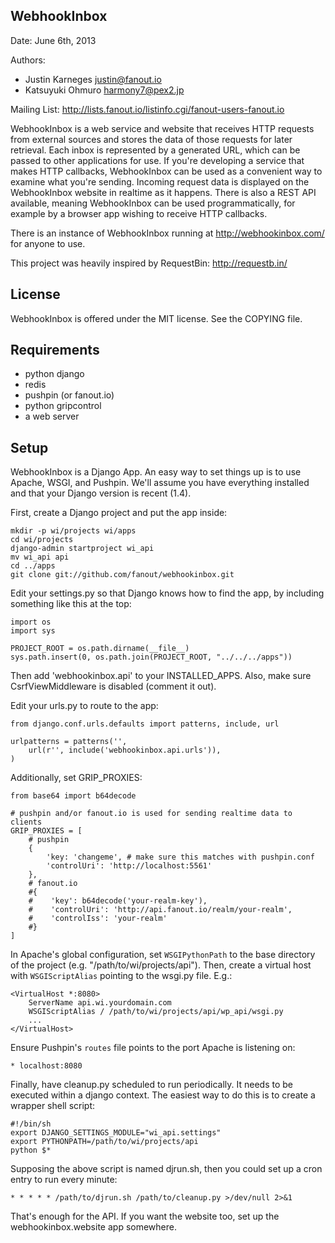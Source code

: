 WebhookInbox
------------
Date: June 6th, 2013

Authors:
  * Justin Karneges <justin@fanout.io>
  * Katsuyuki Ohmuro <harmony7@pex2.jp>

Mailing List: http://lists.fanout.io/listinfo.cgi/fanout-users-fanout.io

WebhookInbox is a web service and website that receives HTTP requests from external sources and stores the data of those requests for later retrieval. Each inbox is represented by a generated URL, which can be passed to other applications for use. If you're developing a service that makes HTTP callbacks, WebhookInbox can be used as a convenient way to examine what you're sending. Incoming request data is displayed on the WebhookInbox website in realtime as it happens. There is also a REST API available, meaning WebhookInbox can be used programmatically, for example by a browser app wishing to receive HTTP callbacks.

There is an instance of WebhookInbox running at http://webhookinbox.com/ for anyone to use.

This project was heavily inspired by RequestBin: http://requestb.in/

License
-------

WebhookInbox is offered under the MIT license. See the COPYING file.

Requirements
------------

  * python django
  * redis
  * pushpin (or fanout.io)
  * python gripcontrol
  * a web server

Setup
-----

WebhookInbox is a Django App. An easy way to set things up is to use Apache, WSGI, and Pushpin. We'll assume you have everything installed and that your Django version is recent (1.4).

First, create a Django project and put the app inside:

    mkdir -p wi/projects wi/apps
    cd wi/projects
    django-admin startproject wi_api
    mv wi_api api
    cd ../apps
    git clone git://github.com/fanout/webhookinbox.git

Edit your settings.py so that Django knows how to find the app, by including something like this at the top:

    import os
    import sys

    PROJECT_ROOT = os.path.dirname(__file__)
    sys.path.insert(0, os.path.join(PROJECT_ROOT, "../../../apps"))

Then add 'webhookinbox.api' to your INSTALLED_APPS. Also, make sure CsrfViewMiddleware is disabled (comment it out).

Edit your urls.py to route to the app:

    from django.conf.urls.defaults import patterns, include, url

    urlpatterns = patterns('',
        url(r'', include('webhookinbox.api.urls')),
    )

Additionally, set GRIP_PROXIES:

    from base64 import b64decode

    # pushpin and/or fanout.io is used for sending realtime data to clients
    GRIP_PROXIES = [
        # pushpin
        {
            'key: 'changeme', # make sure this matches with pushpin.conf
            'controlUri': 'http://localhost:5561'
        },
        # fanout.io
        #{
        #    'key': b64decode('your-realm-key'),
        #    'controlUri': 'http://api.fanout.io/realm/your-realm',
        #    'controlIss': 'your-realm'
        #}
    ]

In Apache's global configuration, set `WSGIPythonPath` to the base directory of the project (e.g. "/path/to/wi/projects/api"). Then, create a virtual host with `WSGIScriptAlias` pointing to the wsgi.py file. E.g.:

    <VirtualHost *:8080>
        ServerName api.wi.yourdomain.com
        WSGIScriptAlias / /path/to/wi/projects/api/wp_api/wsgi.py
        ...
    </VirtualHost>

Ensure Pushpin's `routes` file points to the port Apache is listening on:

    * localhost:8080

Finally, have cleanup.py scheduled to run periodically. It needs to be executed within a django context. The easiest way to do this is to create a wrapper shell script:

    #!/bin/sh
    export DJANGO_SETTINGS_MODULE="wi_api.settings"
    export PYTHONPATH=/path/to/wi/projects/api
    python $*

Supposing the above script is named djrun.sh, then you could set up a cron entry to run every minute:

    * * * * * /path/to/djrun.sh /path/to/cleanup.py >/dev/null 2>&1

That's enough for the API. If you want the website too, set up the webhookinbox.website app somewhere.
